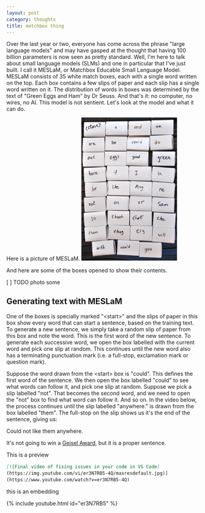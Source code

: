 ```yaml
---
layout: post
category: thoughts
title: matchbox thing
---
```


Over the last year or two, everyone has come across the phrase "large language models" and may have gasped at the thought that having 100 billion parameters is now seen as pretty standard. Well, I'm here to talk about small language models (SLMs) and one in particular that I've just built. I call it MESLaM, or Matchbox Educable Small Language Model. MESLaM consists of 35 white match boxes, each with a single word written on the top. Each box contains a few slips of paper and each slip has a single word written on it. The distribution of words in boxes was determined by the text of "Green Eggs and Ham" by Dr Seuss. And that's it: no computer, no wires, no AI. This model is not sentient. Let's look at the model and what it can do.


Here is a picture of MESLaM.
<img src="/images/matchboxes/35_match_boxes.jpeg" alt="35 white match boxes each with a word written on the top" width="250"/>

And here are some of the boxes opened to show their contents.

[ ] TODO photo some

## Generating text with MESLaM

One of the boxes is specially marked "\<start\>" and the slips of paper in this box show every word that can start a sentence, based on the training text. To generate a new sentence, we simply take a random slip of paper from this box and note the word. This is the first word of the new sentence. To generate each successive word, we open the box labelled with the current word and pick one slip at random. This continues until the new word also has a terminating punctuation mark (i.e. a full-stop, exclamation mark or question mark). 

Suppose the word drawn from the \<start\> box is "could". This defines the first word of the sentence. We then open the box labelled "could" to see what words can follow it, and pick one slip at random. Suppose we pick a slip labelled "not". That becomes the second word, and we need to open the "not" box to find what word can follow it. And so on. In the video below, the process continues until the slip labelled "anywhere." is drawn from the box labelled "them". The full-stop on the slip shows us it's the end of the sentence, giving us:

<font size="large">Could not like them anywhere.</font>

It's not going to win a [Geisel Award](https://www.ala.org/alsc/awardsgrants/bookmedia/geisel), but it is a proper sentence.

This is a preview

```markdown
[![Final video of fixing issues in your code in VS Code]
(https://img.youtube.com/vi/er3N7RB5-4Q/maxresdefault.jpg)]
(https://www.youtube.com/watch?v=er3N7RB5-4Q)
```

this is an embedding

{% include youtube.html id="er3N7RB5" %}


<br>
<br>

[^1]: fn1

[^2]: fn2